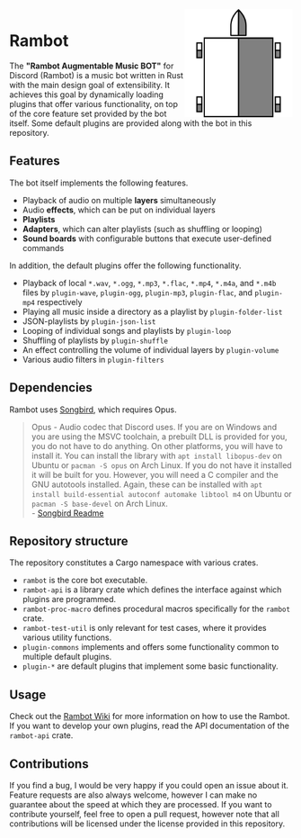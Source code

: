 <img src="images/logo.png" align="right" width="192" height="192" />

# Rambot

The **"Rambot Augmentable Music BOT"** for Discord (Rambot) is a music bot written in Rust with the main design goal of extensibility.
It achieves this goal by dynamically loading plugins that offer various functionality, on top of the core feature set provided by the bot itself.
Some default plugins are provided along with the bot in this repository.

## Features

The bot itself implements the following features.

* Playback of audio on multiple **layers** simultaneously
* Audio **effects**, which can be put on individual layers
* **Playlists**
* **Adapters**, which can alter playlists (such as shuffling or looping)
* **Sound boards** with configurable buttons that execute user-defined commands

In addition, the default plugins offer the following functionality.

* Playback of local `*.wav`, `*.ogg`, `*.mp3`, `*.flac`, `*.mp4`, `*.m4a`, and `*.m4b` files by `plugin-wave`, `plugin-ogg`, `plugin-mp3`, `plugin-flac`, and `plugin-mp4` respectively
* Playing all music inside a directory as a playlist by `plugin-folder-list`
* JSON-playlists by `plugin-json-list`
* Looping of individual songs and playlists by `plugin-loop`
* Shuffling of playlists by `plugin-shuffle`
* An effect controlling the volume of individual layers by `plugin-volume`
* Various audio filters in `plugin-filters`

## Dependencies

Rambot uses [Songbird](https://github.com/serenity-rs/songbird), which requires Opus.

> Opus - Audio codec that Discord uses.
> If you are on Windows and you are using the MSVC toolchain, a prebuilt DLL is provided for you, you do not have to do anything.
> On other platforms, you will have to install it.
> You can install the library with `apt install libopus-dev` on Ubuntu or `pacman -S opus` on Arch Linux.
> If you do not have it installed it will be built for you.
> However, you will need a C compiler and the GNU autotools installed.
> Again, these can be installed with `apt install build-essential autoconf automake libtool m4` on Ubuntu or `pacman -S base-devel` on Arch Linux.  
> \- [Songbird Readme](https://github.com/serenity-rs/songbird)

## Repository structure

The repository constitutes a Cargo namespace with various crates.

* `rambot` is the core bot executable.
* `rambot-api` is a library crate which defines the interface against which plugins are programmed.
* `rambot-proc-macro` defines procedural macros specifically for the `rambot` crate.
* `rambot-test-util` is only relevant for test cases, where it provides various utility functions.
* `plugin-commons` implements and offers some functionality common to multiple default plugins.
* `plugin-*` are default plugins that implement some basic functionality.

## Usage

Check out the [Rambot Wiki](https://github.com/florian1345/rambot/wiki) for more information on how to use the Rambot.
If you want to develop your own plugins, read the API documentation of the `rambot-api` crate.

## Contributions

If you find a bug, I would be very happy if you could open an issue about it.
Feature requests are also always welcome, however I can make no guarantee about the speed at which they are processed.
If you want to contribute yourself, feel free to open a pull request, however note that all contributions will be licensed under the license provided in this repository.
